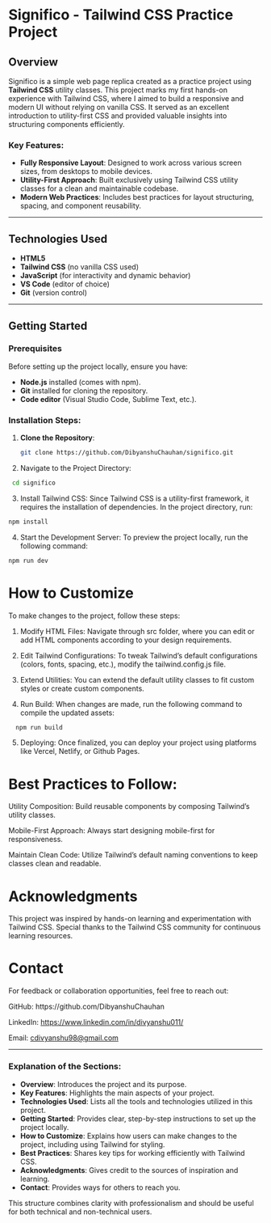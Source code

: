 # Significo - Tailwind CSS Practice Project

## Overview
Significo is a simple web page replica created as a practice project using **Tailwind CSS** utility classes. This project marks my first hands-on experience with Tailwind CSS, where I aimed to build a responsive and modern UI without relying on vanilla CSS. It served as an excellent introduction to utility-first CSS and provided valuable insights into structuring components efficiently.

### Key Features:
- **Fully Responsive Layout**: Designed to work across various screen sizes, from desktops to mobile devices.
- **Utility-First Approach**: Built exclusively using Tailwind CSS utility classes for a clean and maintainable codebase.
- **Modern Web Practices**: Includes best practices for layout structuring, spacing, and component reusability.

---

## Technologies Used
- **HTML5**
- **Tailwind CSS** (no vanilla CSS used)
- **JavaScript** (for interactivity and dynamic behavior)
- **VS Code** (editor of choice)
- **Git** (version control)

---

## Getting Started

### Prerequisites
Before setting up the project locally, ensure you have:
- **Node.js** installed (comes with npm).
- **Git** installed for cloning the repository.
- **Code editor** (Visual Studio Code, Sublime Text, etc.).

### Installation Steps:
1. **Clone the Repository**:
   ```bash
   git clone https://github.com/DibyanshuChauhan/significo.git

2.  Navigate to the Project Directory:
   ```bash
    cd significo
```
3.  Install Tailwind CSS: Since Tailwind CSS is a utility-first framework, it requires the installation of dependencies. In the project directory, run:

   ```bash
npm install
  ```
4.  Start the Development Server: To preview the project locally, run the following command:
   ```bash
npm run dev
```

# How to Customize
<p>To make changes to the project, follow these steps:</p>

1.  Modify HTML Files: Navigate through src folder, where you can edit or add HTML components according to your design requirements.

2.  Edit Tailwind Configurations: To tweak Tailwind’s default configurations (colors, fonts, spacing, etc.), modify the tailwind.config.js file.

3.  Extend Utilities: You can extend the default utility classes to fit custom styles or create custom components.

4.  Run Build: When changes are made, run the following command to compile the updated assets:
```bash
  npm run build
 ```
5.  Deploying: Once finalized, you can deploy your project using platforms like Vercel, Netlify, or Github Pages.

# Best Practices to Follow:
Utility Composition: Build reusable components by composing Tailwind’s utility classes.

Mobile-First Approach: Always start designing mobile-first for responsiveness.

Maintain Clean Code: Utilize Tailwind’s default naming conventions to keep classes clean and readable.

# Acknowledgments 
This project was inspired by hands-on learning and experimentation with Tailwind CSS. Special thanks to the Tailwind CSS community for continuous learning resources.

# Contact
<p></p>
<p>For feedback or collaboration opportunities, feel free to reach out:</p>
GitHub: https://github.com/DibyanshuChauhan

LinkedIn: https://www.linkedin.com/in/divyanshu011/ 

Email: cdivyanshu98@gmail.com


---

### Explanation of the Sections:
- **Overview**: Introduces the project and its purpose.
- **Key Features**: Highlights the main aspects of your project.
- **Technologies Used**: Lists all the tools and technologies utilized in this project.
- **Getting Started**: Provides clear, step-by-step instructions to set up the project locally.
- **How to Customize**: Explains how users can make changes to the project, including using Tailwind for styling.
- **Best Practices**: Shares key tips for working efficiently with Tailwind CSS.
- **Acknowledgments**: Gives credit to the sources of inspiration and learning.
- **Contact**: Provides ways for others to reach you. 

This structure combines clarity with professionalism and should be useful for both technical and non-technical users.
